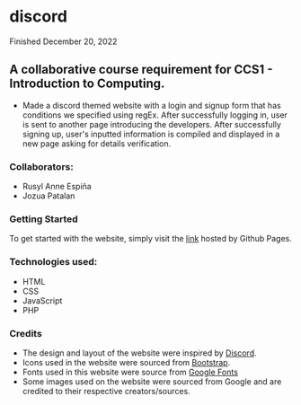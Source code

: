 # discord

Finished December 20, 2022

## A collaborative course requirement for CCS1 - Introduction to Computing.
- Made a discord themed website with a login and signup form that has conditions we specified using regEx. After successfully logging in, user is sent to another page introducing the developers. After successfully signing up, user's inputted information is compiled and displayed in a new page asking for details verification. 

### Collaborators:
- Rusyl Anne Espiña
- Jozua Patalan

### Getting Started
To get started with the website, simply visit the <a href="https://twapegg.github.io/discord/login.html">link</a> hosted by Github Pages.

### Technologies used:
- HTML
- CSS
- JavaScript
- PHP

### Credits
- The design and layout of the website were inspired by <a href="https://discord.com/">Discord</a>.
- Icons used in the website were sourced from <a href="https://icons.getbootstrap.com/">Bootstrap</a>.
- Fonts used in this website were source from <a href="https://fonts.google.com/">Google Fonts</a>
- Some images used on the website were sourced from Google and are credited to their respective creators/sources.
